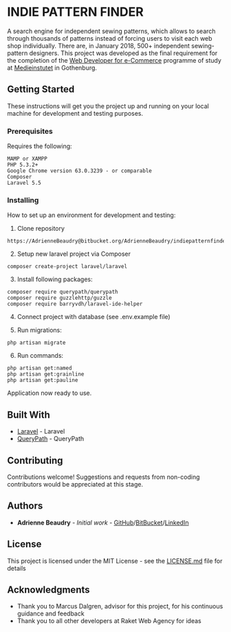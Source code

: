 # INDIE PATTERN FINDER

A search engine for independent sewing patterns, which allows to search through thousands of patterns 
instead of forcing users to visit each web shop individually. There are, in January 2018, 500+ independent
sewing-pattern designers. This project was developed as the final requirement for the completion of the
[Web Developer for e-Commerce](http://medieinstitutet.se/webbutvecklare-ehandel/) programme of study
at [Medieinstutet](http://medieinstitutet.se/) in Gothenburg.

## Getting Started

These instructions will get you the project up and running on your local machine for development 
and testing purposes.

### Prerequisites

Requires the following:

```
MAMP or XAMPP
PHP 5.3.2+
Google Chrome version 63.0.3239 - or comparable
Composer
Laravel 5.5

```

### Installing

How to set up an environment for development and testing:
1) Clone repository

```
https://AdrienneBeaudry@bitbucket.org/AdrienneBeaudry/indiepatternfinder.git
```

2) Setup new laravel project via Composer

```
composer create-project laravel/laravel

```

3) Install following packages:

```
composer require querypath/querypath
composer require guzzlehttp/guzzle
composer require barryvdh/laravel-ide-helper
```

4) Connect project with database (see .env.example file)


5) Run migrations:

```
php artisan migrate
```
6) Run commands:

```
php artisan get:named
php artisan get:grainline
php artisan get:pauline
```
Application now ready to use.

## Built With

* [Laravel](https://laravel.com/) - Laravel
* [QueryPath](https://github.com/technosophos/querypath) - QueryPath

## Contributing

Contributions welcome! Suggestions and requests from non-coding contributors would be appreciated at this stage.

## Authors

* **Adrienne Beaudry** - *Initial work* - [GitHub](https://github.com/AdrienneBeaudry)/[BitBucket](https://bitbucket.org/AdrienneBeaudry/)/[LinkedIn](https://linkedin/in/AdrienneBeaudry)


## License

This project is licensed under the MIT License - see the [LICENSE.md](LICENSE.md) file for details

## Acknowledgments

* Thank you to Marcus Dalgren, advisor for this project, for his continuous guidance and feedback
* Thank you to all other developers at Raket Web Agency for ideas
